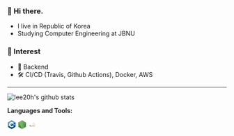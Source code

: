 ### 👋 Hi there.

- I live in Republic of Korea
- Studying Computer Engineering at JBNU

### 🌱 Interest
- 🙂 Backend
- 🛠 CI/CD (Travis, Github Actions), Docker, AWS

---

![lee20h's github stats](https://github-readme-stats.vercel.app/api?username=lee20h)

**Languages and Tools:**

<code><img height="20" src="https://raw.githubusercontent.com/github/explore/80688e429a7d4ef2fca1e82350fe8e3517d3494d/topics/cpp/cpp.png"></code>
<code><img height="20" src="https://raw.githubusercontent.com/github/explore/80688e429a7d4ef2fca1e82350fe8e3517d3494d/topics/nodejs/nodejs.png"></code>
<code><img height="20" src="https://raw.githubusercontent.com/github/explore/80688e429a7d4ef2fca1e82350fe8e3517d3494d/topics/mysql/mysql.png"></code>

